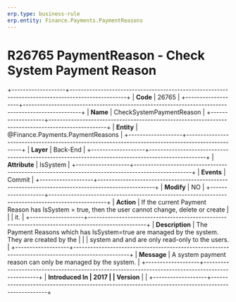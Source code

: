 ```yaml
---
erp.type: business-rule
erp.entity: Finance.Payments.PaymentReasons
---
```


# R26765 PaymentReason - Check System Payment Reason
+-------------------+--------------------------------------------------------------------------------------------------+
| **Code**          | 26765                                                                                            |
+-------------------+--------------------------------------------------------------------------------------------------+
| **Name**          | CheckSystemPaymentReason                                                                         |
+-------------------+--------------------------------------------------------------------------------------------------+
| **Entity**        | @Finance.Payments.PaymentReasons                                                                                    |
+-------------------+--------------------------------------------------------------------------------------------------+
| **Layer**         | Back-End                                                                                         |
+-------------------+--------------------------------------------------------------------------------------------------+
| **Attribute**     | IsSystem                                                                                         |
+-------------------+--------------------------------------------------------------------------------------------------+
| **Events**        | Commit                                                                                           |
+-------------------+--------------------------------------------------------------------------------------------------+
| **Modify**        | NO                                                                                               |
+-------------------+--------------------------------------------------------------------------------------------------+
| **Action**        | If the current Payment Reason has IsSystem = true, then the user cannot change, delete or create |
|                   | it.                                                                                              |
+-------------------+--------------------------------------------------------------------------------------------------+
| **Description**   | The Payment Reasons which has IsSystem=true are managed by the system. They are created by the   |
|                   | system and and are only read-only to the users.                                                  |
+-------------------+--------------------------------------------------------------------------------------------------+
| **Message**       | A system payment reason can only be managed by the system.                                       |
+-------------------+--------------------------------------------------------------------------------------------------+
| **Introduced In   | 2017                                                                                             |
| Version**         |                                                                                                  |
+-------------------+--------------------------------------------------------------------------------------------------+

  

  

  
